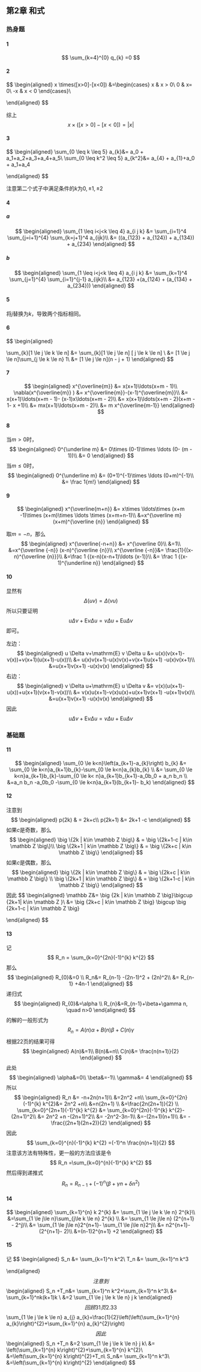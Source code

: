 ## 第2章 和式

### 热身题

#### 1

$$
\sum_{k=4}^{0} q_{k} =0
$$



#### 2

$$
\begin{aligned}
x \times([x>0]-[x<0])
&=\begin{cases}
x & x > 0\\
0 & x= 0\\
-x & x < 0
\end{cases}\\

\end{aligned}
$$

综上
$$
x \times([x>0]-[x<0]) = |x|
$$



#### 3

$$
\begin{aligned}
\sum_{0 \leq k \leq 5} a_{k}&= a_0 + a_1+a_2+a_3+a_4+a_5\\
\sum_{0 \leq k^2 \leq 5} a_{k^2}&= a_{4} + a_{1}+a_0 + a_1+a_4

\end{aligned}
$$

注意第二个式子中满足条件的$k$为$0,\pm 1,\pm2$



#### 4

##### a

$$
\begin{aligned}
\sum_{1 \leq i<j<k \leq 4} a_{i j k}
&= \sum_{i=1}^4 \sum_{j=i+1}^{4} \sum_{k=j+1}^4 a_{ijk}\\
&= ((a_{123} + a_{124}) + a_{134}) + a_{234}
\end{aligned}
$$



##### b

$$
\begin{aligned}
\sum_{1 \leq i<j<k \leq 4} a_{i j k}
&= \sum_{k=1}^4 \sum_{j=1}^{4} \sum_{i=1}^{j-1} a_{ijk}\\
&= a_{123}  +(a_{124} + (a_{134} + a_{234}))
\end{aligned}
$$



#### 5

将$j$替换为$k$，导致两个指标相同。



#### 6

$$
\begin{aligned}

\sum_{k}[1 \le j \le k \le n]
&= \sum_{k}[1 \le j  \le n]  [ j \le k \le n] \\
&= [1 \le j  \le n]\sum_{j \le k \le n} 1\\
&=  [1 \le j  \le n](n - j + 1)
\end{aligned}
$$



#### 7

$$
\begin{aligned}
x^{\overline{m}}
&= x(x+1)\ldots(x+m - 1)\\
\nabla(x^{\overline{m}} )
&= x^{\overline{m}}-(x-1)^{\overline{m}}\\
&= x(x+1)\ldots(x+m - 1)- 
(x-1)x\ldots(x+m - 2)\\
&= x(x+1)\ldots(x+m - 2)(x+m - 1- x +1)\\
&= mx(x+1)\ldots(x+m - 2)\\
&= m x^{\overline{m-1}}
\end{aligned}
$$



#### 8

当$m> 0$时，
$$
\begin{aligned}
0^{\underline m}
&= 0\times (0-1)\times \ldots (0- (m - 1))\\
&= 0
\end{aligned}
$$
当$m\le 0$时，
$$
\begin{aligned}
0^{\underline m}
&= (0+1)^{-1}\times \ldots (0+m)^{-1}\\
&= \frac 1{m!}
\end{aligned}
$$



#### 9

$$
\begin{aligned}
x^{\overline{m+n}}
&= x\times \ldots\times (x+m -1)\times
(x+m)\times \ldots \times (x+m+n-1)\\
&=x^{\overline m} (x+m)^{\overline {n}}
\end{aligned}
$$

取$m=-n$，那么
$$
\begin{aligned}
x^{\overline{-n+n}}
&= x^{\overline 0}\\
&=1\\
&=x^{\overline {-n}} (x-n)^{\overline {n}}\\
x^{\overline {-n}}&= \frac{1}{(x-n)^{\overline {n}}}\\
&=\frac 1 {(x-n)(x-n+1)\ldots (x-1)}\\
&= \frac 1 {(x-1)^{\underline n}}
\end{aligned}
$$



#### 10

显然有
$$
\Delta(uv)=\Delta (vu)
$$
所以只要证明
$$
u \Delta v+\mathrm{E} v \Delta u=
v \Delta u+\mathrm{E} u \Delta v
$$
即可。

左边：
$$
\begin{aligned}
u \Delta v+\mathrm{E} v \Delta u
&= u(x)(v(x+1)-v(x))+v(x+1)(u(x+1)-u(x))\\
&= u(x)v(x+1)-u(x)v(x)+v(x+1)u(x+1) -u(x)v(x+1)\\
&=u(x+1)v(x+1) -u(x)v(x)
\end{aligned}
$$
右边：
$$
\begin{aligned}
v \Delta u+\mathrm{E} u \Delta v
&= v(x)(u(x+1)-u(x))+u(x+1)(v(x+1)-v(x))\\
&= v(x)u(x+1)-v(x)u(x)+u(x+1)v(x+1) -u(x+1)v(x)\\
&=u(x+1)v(x+1) -u(x)v(x)
\end{aligned}
$$
因此
$$
u \Delta v+\mathrm{E} v \Delta u=
v \Delta u+\mathrm{E} u \Delta v
$$


### 基础题

#### 11

$$
\begin{aligned}
\sum_{0 \le k<n}\left(a_{k+1}-a_{k}\right) b_{k}
&= \sum_{0 \le k<n}a_{k+1}b_{k}-\sum_{0 \le k<n}a_{k}b_{k} \\
&= \sum_{0 \le k<n}a_{k+1}b_{k}-\sum_{0 \le k<  n}a_{k+1}b_{k+1}-a_0b_0  + a_n b_n \\
&=a_n b_n  -a_0b_0 -\sum_{0 \le k<n}a_{k+1}(b_{k+1}- b_k)
\end{aligned}
$$



#### 12

注意到
$$
\begin{aligned}
p(2k) & =  2k+c\\
p(2k+1) &= 2k+1 -c
\end{aligned}
$$
如果$c$是奇数，那么
$$
\begin{aligned}
 \big \{2k | k\in \mathbb Z \big\} & =   \big \{2k+1-c | k\in \mathbb Z \big\}\\
 \big \{2k+1 | k\in \mathbb Z \big\} & =   \big \{2k+c | k\in \mathbb Z \big\}
\end{aligned}
$$
如果$c$是偶数，那么
$$
\begin{aligned}
 \big \{2k | k\in \mathbb Z \big\} & =  \big \{2k+c | k\in \mathbb Z \big\}  \\
 \big \{2k+1 | k\in \mathbb Z \big\} & = \big \{2k+1-c | k\in \mathbb Z \big\} 
\end{aligned}
$$
因此
$$
\begin{aligned}
\mathbb Z&= \big \{2k | k\in \mathbb Z \big\}\bigcup \{2k+1| k\in \mathbb Z  \}\\
&= \big \{2k+c | k\in \mathbb Z \big\} \bigcup  \big \{2k+1-c | k\in \mathbb Z \big\} 

\end{aligned}
$$



#### 13

记
$$
R_n = \sum_{k=0}^{2n}(-1)^{k} k^{2}
$$
那么
$$
\begin{aligned}
R_{0}&=0 \\
R_n&= R_{n-1} -(2n-1)^2 + (2n)^2\\
&= R_{n-1} +4n-1
\end{aligned}
$$
递归式
$$
\begin{aligned}
R_{0}&=\alpha \\
R_{n}&=R_{n-1}+\beta+\gamma n, \quad n>0
\end{aligned}
$$
的解的一般形式为
$$
R_{n}=A(n) \alpha+B(n) \beta+C(n) \gamma
$$
根据22页的结果可得
$$
\begin{aligned}
A(n)&=1\\
B(n)&=n\\
C(n)&= \frac{n(n+1)}{2}
\end{aligned}
$$
此处
$$
\begin{aligned}
\alpha&=0\\
\beta&=-1\\
\gamma&= 4
\end{aligned}
$$
所以
$$
\begin{aligned}
R_n &= -n+2n(n+1)\\
&=2n^2 +n\\
\sum_{k=0}^{2n}(-1)^{k} k^{2}&= 2n^2 +n\\
&=n(2n+1) \\
&=\frac{2n(2n+1)}{2} \\
\sum_{k=0}^{2n+1}(-1)^{k} k^{2}
&= \sum_{k=0}^{2n}(-1)^{k} k^{2}-(2n+1)^2\\
&= 2n^2 +n -(2n+1)^2\\
&= -2n^2-3n-1\\
&=-(2n+1)(n+1)\\
&= -\frac{(2n+1)(2n+2)}{2}
\end{aligned}
$$
因此
$$
\sum_{k=0}^{n}(-1)^{k} k^{2}
=(-1)^n \frac{n(n+1)}{2}
$$
注意该方法有特殊性，更一般的方法应该是令
$$
R_n =\sum_{k=0}^{n}(-1)^{k} k^{2}
$$
然后得到递推式
$$
R_{n}=R_{n-1}+(-1)^{n}\left(\beta+\gamma n + \delta n^{2}\right)
$$



#### 14

$$
\begin{aligned}
\sum_{k=1}^{n} k 2^{k}
&= \sum_{1 \le j \le k \le n} 2^{k}\\
&=\sum_{1 \le j\le n}\sum_{j\le k \le n} 2^{k} \\
&= \sum_{1 \le j\le n} (2^{n+1} - 2^j)\\
&= \sum_{1 \le j\le n}2^{n+1}- \sum_{1 \le j\le n}2^j\\
&= n2^{n+1}- (2^{n+1}- 2)\\
&=(n-1)2^{n+1} +2
\end{aligned}
$$



#### 15

记
$$
\begin{aligned}
S_n &= \sum_{k=1}^n k^2\\
T_n &= \sum_{k=1}^n k^3

\end{aligned}
$$
注意到
$$
\begin{aligned}
S_n +T_n&= \sum_{k=1}^n k^2+\sum_{k=1}^n k^3\\
&= \sum_{k=1}^nk(k+1)k \\
&=2 \sum_{1 \le j \le k \le n} j k
\end{aligned}
$$
回顾31页2.33
$$
\sum_{1 \le j \le k \le n} a_{j} a_{k}=\frac{1}{2}\left(\left(\sum_{k=1}^{n} a_{k}\right)^{2}+\sum_{k=1}^{n} a_{k}^{2}\right)
$$
因此
$$
\begin{aligned}
S_n +T_n
&=2 \sum_{1 \le j \le k \le n} j k\\
&= \left(\sum_{k=1}^{n} k\right)^{2}+\sum_{k=1}^{n} k^{2}\\
&=\left(\sum_{k=1}^{n} k\right)^{2}+T_n\\
S_n&= \sum_{k=1}^n k^3\\
&=\left(\sum_{k=1}^{n} k\right)^{2}
\end{aligned}
$$
